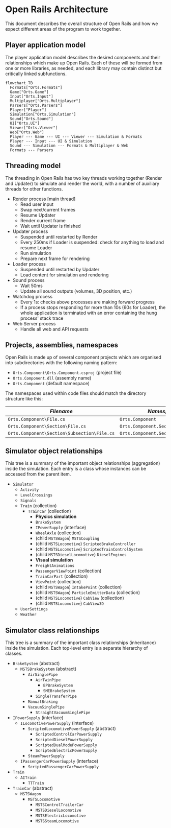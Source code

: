 # Open Rails Architecture

This document describes the overall structure of Open Rails and how we expect different areas of the program to work together.

## Player application model

The player application model describes the desired components and their relationships which make up Open Rails. Each of these will be formed from one or more libraries, as needed, and each library may contain distinct but critically linked subfunctions.

```mermaid
flowchart TB
  Formats["Orts.Formats"]
  Game["Orts.Game"]
  Input["Orts.Input"]
  Multiplayer["Orts.Multiplayer"]
  Parsers["Orts.Parsers"]
  Player["Player"]
  Simulation["Orts.Simulation"]
  Sound["Orts.Sound"]
  UI["Orts.UI"]
  Viewer["Orts.Viewer"]
  Web["Orts.Web"]
  Player --- Game --- UI --- Viewer --- Simulation & Formats
  Player --- Input --- UI & Simulation
  Sound --- Simulation --- Formats & Multiplayer & Web
  Formats --- Parsers
```

## Threading model

The threading in Open Rails has two key threads working together (Render and Updater) to simulate and render the world, with a number of auxiliary threads for other functions.

- Render process [main thread]
  - Read user input
  - Swap next/current frames
  - Resume Updater
  - Render current frame
  - Wait until Updater is finished
- Updater process
  - Suspended until restarted by Render
  - Every 250ms if Loader is suspended: check for anything to load and resume Loader
  - Run simulation
  - Prepare next frame for rendering
- Loader process
  - Suspended until restarted by Updater
  - Load content for simulation and rendering
- Sound process
  - Wait 50ms
  - Update all sound outputs (volumes, 3D position, etc.)
- Watchdog process
  - Every 1s: checks above processes are making forward progress
  - If a process stops responding for more than 10s (60s for Loader), the whole application is terminated with an error containing the hung process' stack trace
- Web Server process
  - Handle all web and API requests

## Projects, assemblies, namespaces

Open Rails is made up of several component projects which are organised into subdirectories with the following naming pattern:

- `Orts.Component\Orts.Component.csproj` (project file)
- `Orts.Component.dll` (assembly name)
- `Orts.Component` (default namespace)

The namespaces used within code files should match the directory structure like this:

| *Filename* | *Namespace*
|---|---|
| `Orts.Component\File.cs` | `Orts.Component` |
| `Orts.Component\Section\File.cs` | `Orts.Component.Section` |
| `Orts.Component\Section\Subsection\File.cs` | `Orts.Component.Section.Subsection` |

## Simulator object relationships

This tree is a summary of the important object relationships (aggregation) inside the simulation. Each entry is a class whose instances can be accessed from the parent item.

- `Simulator`
  - `Activity`
  - `LevelCrossings`
  - `Signals`
  - `Train` (collection)
    - `TrainCar` (collection)
      - **Physics simulation**
      - `BrakeSystem`
      - `IPowerSupply` (interface)
      - `WheelAxle` (collection)
      - (child `MSTSWagon`) `MSTSCoupling`
      - (child `MSTSLocomotive`) `ScriptedBrakeController`
      - (child `MSTSLocomotive`) `ScriptedTrainControlSystem`
      - (child `MSTSDieselLocomotive`) `DieselEngines`
      - **Visual simulation**
      - `FreightAnimations`
      - `PassengerViewPoint` (collection)
      - `TrainCarPart` (collection)
      - `ViewPoint` (collection)
      - (child `MSTSWagon`) `IntakePoint` (collection)
      - (child `MSTSWagon`) `ParticleEmitterData` (collection)
      - (child `MSTSLocomotive`) `CabView` (collection)
      - (child `MSTSLocomotive`) `CabView3D`
  - `UserSettings`
  - `Weather`

## Simulator class relationships

This tree is a summary of the important class relationships (inheritance) inside the simulation. Each top-level entry is a separate hierarchy of classes.

- `BrakeSystem` (abstract)
  - `MSTSBrakeSystem` (abstract)
    - `AirSinglePipe`
      - `AirTwinPipe`
        - `EPBrakeSystem`
        - `SMEBrakeSystem`
      - `SingleTransferPipe`
    - `ManualBraking`
    - `VacuumSinglePipe`
      - `StraightVacuumSinglePipe`
- `IPowerSupply` (interface)
  - `ILocomotivePowerSupply` (interface)
    - `ScriptedLocomotivePowerSupply` (abstract)
      - `ScriptedControlCarPowerSupply`
      - `ScriptedDieselPowerSupply`
      - `ScriptedDualModePowerSupply`
      - `ScriptedElectricPowerSupply`
    - `SteamPowerSupply`
  - `IPassengerCarPowerSupply` (interface)
    - `ScriptedPassengerCarPowerSupply`
- `Train`
  - `AITrain`
    - `TTTrain`
- `TrainCar` (abstract)
  - `MSTSWagon`
    - `MSTSLocomotive`
      - `MSTSControlTrailerCar`
      - `MSTSDieselLocomotive`
      - `MSTSElectricLocomotive`
      - `MSTSSteamLocomotive`
